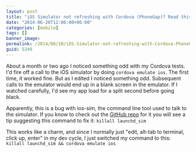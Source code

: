 ```yaml
---
layout: post
title: "iOS Simulator not refreshing with Cordova (PhoneGap)? Read this."
date: "2014-06-20T12:06:00+06:00"
categories: [mobile]
tags: []
banner_image: 
permalink: /2014/06/20/iOS-Simulator-not-refreshing-with-Cordova-PhoneGap-Read-this
guid: 5249
---
```


<p>
About a month or two ago I noticed something odd with my Cordova tests. I'd fire off a call to the iOS simulator by doing <code>cordova emulate ios</code>. The first time, it worked fine. But as I edited I noticed something odd. Subsequent calls to the emulator would end up in a blank screen in the emulator. If I watched carefully, I'd see my app load for a split second before going black.
</p>
<!--more-->
<p>
Apparently, this is a bug with ios-sim, the command line tool used to talk to the simulator. If you know to check out the <a href="https://github.com/phonegap/ios-sim">GitHub repo</a> for it you will see a tip suggesting this command to fix it: <code>killall launchd_sim</code>
</p>

<p>
This works like a charm, and since I normally just "edit, alt-tab to terminal, click up, enter" in my dev cycle, I just switched my command to this: <code>killall launchd_sim && cordova emulate ios</code>
</p>